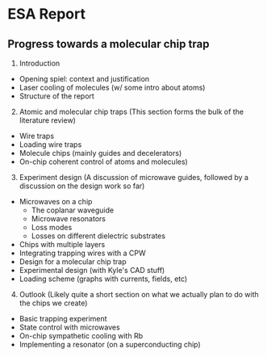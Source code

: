 # ESA Report

## Progress towards a molecular chip trap

1. Introduction
  * Opening spiel: context and justification
  * Laser cooling of molecules (w/ some intro about atoms)
  * Structure of the report

2. Atomic and molecular chip traps
  (This section forms the bulk of the literature review)
  * Wire traps
  * Loading wire traps
  * Molecule chips (mainly guides and decelerators)
  * On-chip coherent control of atoms and molecules)
   
3. Experiment design
  (A discussion of microwave guides, followed by a discussion on the design work
  so far)
  * Microwaves on a chip
    - The coplanar waveguide
    - Microwave resonators
    - Loss modes
    - Losses on different dielectric substrates
  * Chips with multiple layers
  * Integrating trapping wires with a CPW
  * Design for a molecular chip trap
  * Experimental design (with Kyle's CAD stuff)
  * Loading scheme (graphs with currents, fields, etc)

4. Outlook
  (Likely quite a short section on what we actually plan to do with the chips we
  create)
  * Basic trapping experiment
  * State control with microwaves
  * On-chip sympathetic cooling with Rb
  * Implementing a resonator (on a superconducting chip)
